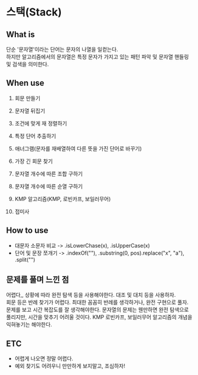 # 스택(Stack)

## What is
단순 '문자열'이라는 단어는 문자의 나열을 일컫는다. <br>
하지만 알고리즘에서의 문자열은 특정 문자가 가지고 있는 패턴 파악 및 문자열 핸들링 및 검색을 의미한다.<br>

## When use
1. 회문 만들기<br>

2. 문자열 뒤집기<br>

3. 조건에 맞게 재 정렬하기<br>

4. 특정 단어 추출하기<br>

5. 애너그램(문자를 재배열하여 다른 뜻을 가진 단어로 바꾸기)<br>

6. 가장 긴 회문 찾기<br>

7. 문자열 개수에 따른 조합 구하기<br>

8. 문자열 개수에 따른 순열 구하기<br>

9. KMP 알고리즘(KMP, 로빈카프, 보일러무어) <br>

10. 접미사<br>

## How to use
- 대문자 소문자 비교 -> .isLowerChase(x), .isUpperCase(x)
- 단어 및 문장 쪼개기 -> .indexOf(""), .substring(0, pos).replace("x", "a"), .split("")


## 문제를 풀며 느낀 점
어렵다,, 상황에 따라 완전 탐색 등을 사용해야한다. 대조 및 대치 등을 사용하자.<br>
회문 등은 반례 찾기가 어렵다. 최대한 꼼꼼히 반례를 생각하거나, 완전 구현으로 풀자.<br>
문제를 보고 시간 복잡도를 잘 생각해야한다. 문자열의 문제는 웬만하면 완전 탐색으로 풀리지만, 시간을 맞추기 어려울 것이다. KMP 로빈카프, 보일러무어 알고리즘의 개념을 익혀놓기는 해야한다.<br>



## ETC
- 어렵게 나오면 정말 어렵다.<br>
- 예외 찾기도 어려우니 만만하게 보지말고, 조심하자!<br>